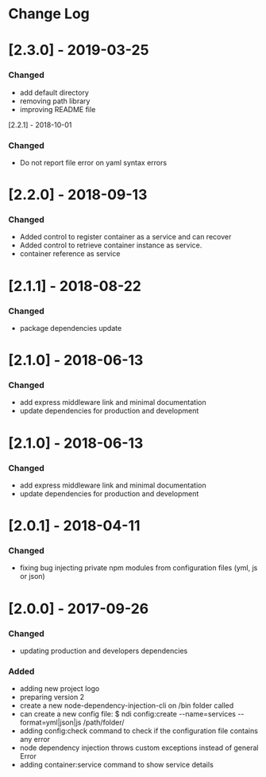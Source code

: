 # Change Log

# [2.3.0] - 2019-03-25
### Changed
- add default directory
- removing path library
- improving README file

[2.2.1] - 2018-10-01
### Changed
- Do not report file error on yaml syntax errors

# [2.2.0] - 2018-09-13
### Changed
* Added control to register container as a service and can recover
* Added control to retrieve container instance as service.
* container reference as service

# [2.1.1] - 2018-08-22
### Changed
- package dependencies update

# [2.1.0] - 2018-06-13
### Changed
- add express middleware link and minimal documentation
- update dependencies for production and development

# [2.1.0] - 2018-06-13
### Changed
- add express middleware link and minimal documentation
- update dependencies for production and development

# [2.0.1] - 2018-04-11
### Changed
- fixing bug injecting private npm modules from configuration files (yml, js or json)

# [2.0.0] - 2017-09-26
### Changed
- updating production and developers dependencies 
### Added
- adding new project logo
- preparing version 2
- create a new node-dependency-injection-cli on /bin folder called
- can create a new config file: $ ndi config:create --name=services --format=yml|json|js /path/folder/
- adding config:check command to check if the configuration file contains any error
- node dependency injection throws custom exceptions instead of general Error
- adding container:service command to show service details
